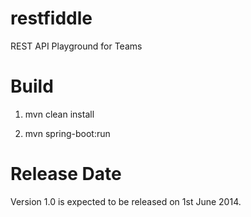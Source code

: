 restfiddle
==========

REST API Playground for Teams

Build
==========

1. mvn clean install

2. mvn spring-boot:run

Release Date
==========

Version 1.0 is expected to be released on 1st June 2014.
